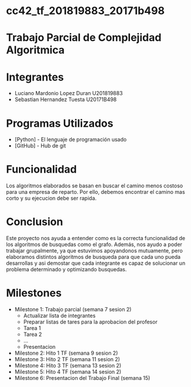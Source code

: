 # cc42_tf_201819883_20171b498
# Trabajo Parcial de Complejidad Algoritmica

# Integrantes

- Luciano Mardonio Lopez Duran    U201819883
- Sebastian Hernandez Tuesta      U20171B498


# Programas Utilizados

- [Python] - El lenguaje de programación usado
- [GitHub] - Hub de git


# Funcionalidad

Los algoritmos elaborados se basan en buscar el camino menos costoso para una empresa de reparto. Por ello, debemos encontrar el camino mas corto y su ejecucion debe ser rapida.

# Conclusion

Este proyecto nos ayuda a entender como es la correcta funcionalidad de los algoritmos de busquedas como el grafo. Además, nos ayudo a poder trabajar grupalmente, ya que estuvimos apoyandonos mutuamente, pero elaboramos distintos algoritmos de busqueda para que cada uno pueda desarrollas y asi demostar que cada integrante es capaz de solucionar un problema determinado y optimizando busquedas.

# Milestones
- Milestone 1: Trabajo parcial (semana 7 sesion 2)
  - Actualizar lista de integrantes
  - Preparar listas de tares para la aprobacion del profesor
  - Tarea 1
  - Tarea 2
  - ...
  - Presentacion
- Milestone 2: Hito 1 TF (semana 9 sesion 2)
- Milestone 3: Hito 2 TF (semana 11 sesion 2)
- Milestone 4: Hito 3 TF (semana 13 sesion 2)
- Milestone 5: Hito 4 TF (semana 14 sesion 2)
- Milestone 6: Presentacion del Trabajo Final (semana 15)
